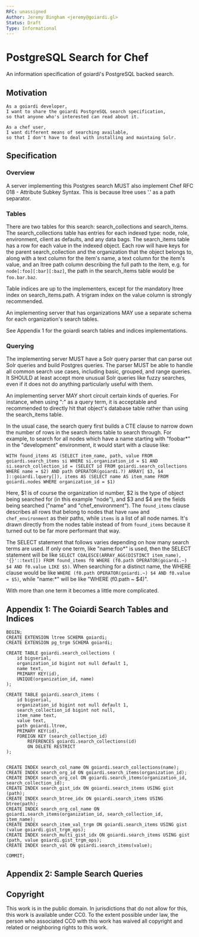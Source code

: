 ```yaml
---
RFC: unassigned
Author: Jeremy Bingham <jeremy@goiardi.gl>
Status: Draft
Type: Informational
---
```


# PostgreSQL Search for Chef

An information specification of goiardi's PostgreSQL backed search. 

## Motivation

    As a goiardi developer,
    I want to share the goiardi PostgreSQL search specification,
    so that anyone who's interested can read about it.

    As a chef user,
    I want different means of searching available,
    so that I don't have to deal with installing and maintaing Solr.

## Specification

### Overview

A server implementing this Postgres search MUST also implement Chef RFC 018 - Attribute Subkey Syntax. This is because ltree uses '.' as a path separator.

### Tables

There are two tables for this search: search_collections and search_items. The search_collections table has entries for each indexed type: node, role, environment, client as defaults, and any data bags. The search_items table has a row for each value in the indexed object. Each row will have keys for the parent search_collection and the organization that the object belongs to, along with a text column for the item's name, a text column for the item's value, and an ltree path column describing the full path to the item, e.g. for `node[:foo][:bar][:baz]`, the path in the search_items table would be `foo.bar.baz`.

Table indices are up to the implementers, except for the mandatory ltree index on search_items.path. A trigram index on the value column is strongly recommended.

An implementing server that has organizations MAY use a separate schema for each organization's search tables.

See Appendix 1 for the goiardi search tables and indices implementations.

### Querying

The implementing server MUST have a Solr query parser that can parse out Solr queries and build Postgres queries. The parser MUST be able to handle all common search use cases, including basic, grouped, and range queries. It SHOULD at least accept more unusual Solr queries like fuzzy searches, even if it does not do anything particularly useful with them.

An implementing server MAY short circuit certain kinds of queries. For instance, when using "*:*" as a query term, it is acceptable and recommended to directly hit that object's database table rather than using the search_items table.

In the usual case, the search query first builds a CTE clause to narrow down the number of rows in the search items table to search through. For example, to search for all nodes which have a name starting with "foobar*" in the "development" environment, it would start with a clause like:

```
WITH found_items AS (SELECT item_name, path, value FROM goiardi.search_items si WHERE si.organization_id = $1 AND si.search_collection_id = (SELECT id FROM goiardi.search_collections WHERE name = $2) AND path OPERATOR(goiardi.?) ARRAY[ $3, $4 ]::goiardi.lquery[]), items AS (SELECT name AS item_name FROM goiardi.nodes WHERE organization_id = $1)
```

Here, $1 is of course the organization id number, $2 is the type of object being searched for (in this example "node"), and $3 and $4 are the fields being searched ("name" and "chef_environment"). The `found_items` clause describes all rows that belong to nodes that have `name` and `chef_environment` as their paths, while `items` is a list of all node names. It's drawn directly from the nodes table instead of from `found_items` because it turned out to be far more performant that way.

The SELECT statement that follows varies depending on how many search terms are used. If only one term, like "name:foo*" is used, then the SELECT statement will be like `SELECT COALESCE(ARRAY_AGG(DISTINCT item_name), '{}'::text[]) FROM found_items f0 WHERE (f0.path OPERATOR(goiardi.~) $4 AND f0.value LIKE $5)`. When searching for a distinct name, the WHERE clause would be like `WHERE (f0.path OPERATOR(goiardi.~) $4 AND f0.value = $5)`, while "name:*" will be like "WHERE (f0.path ~ $4)".

With more than one term it becomes a little more complicated.

## Appendix 1: The Goiardi Search Tables and Indices

```
BEGIN;
CREATE EXTENSION ltree SCHEMA goiardi;
CREATE EXTENSION pg_trgm SCHEMA goiardi;

CREATE TABLE goiardi.search_collections (
	id bigserial,
	organization_id bigint not null default 1,
	name text,
	PRIMARY KEY(id),
	UNIQUE(organization_id, name)
);

CREATE TABLE goiardi.search_items (
	id bigserial,
	organization_id bigint not null default 1,
	search_collection_id bigint not null,
	item_name text,
	value text,
	path goiardi.ltree,
	PRIMARY KEY(id),
	FOREIGN KEY (search_collection_id)
		REFERENCES goiardi.search_collections(id)
		ON DELETE RESTRICT
);


CREATE INDEX search_col_name ON goiardi.search_collections(name);
CREATE INDEX search_org_id ON goiardi.search_items(organization_id);
CREATE INDEX search_org_col ON goiardi.search_items(organization_id, search_collection_id);
CREATE INDEX search_gist_idx ON goiardi.search_items USING gist (path);
CREATE INDEX search_btree_idx ON goiardi.search_items USING btree(path);
CREATE INDEX search_org_col_name ON goiardi.search_items(organization_id, search_collection_id, item_name);
CREATE INDEX search_item_val_trgm ON goiardi.search_items USING gist (value goiardi.gist_trgm_ops);
CREATE INDEX search_multi_gist_idx ON goiardi.search_items USING gist (path, value goiardi.gist_trgm_ops);
CREATE INDEX search_val ON goiardi.search_items(value);

COMMIT;
```

## Appendix 2: Sample Search Queries

## Copyright

This work is in the public domain. In jurisdictions that do not allow for this,
this work is available under CC0. To the extent possible under law, the person
who associated CC0 with this work has waived all copyright and related or
neighboring rights to this work.
